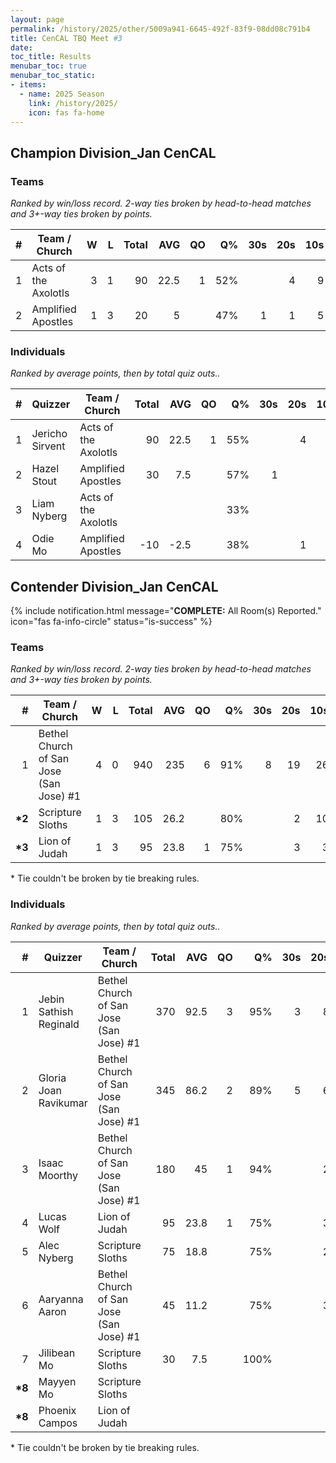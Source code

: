 ```yaml
---
layout: page
permalink: /history/2025/other/5009a941-6645-492f-83f9-08dd08c791b4
title: CenCAL TBQ Meet #3
date: 
toc_title: Results
menubar_toc: true
menubar_toc_static:
- items:
  - name: 2025 Season
    link: /history/2025/
    icon: fas fa-home
---
```



## Champion Division_Jan CenCAL

### Teams

*Ranked by win/loss record. 2-way ties broken by head-to-head matches and 3+-way ties broken by points.*

| # | Team / Church | W | L | Total | AVG | QO | Q% | 30s | 20s | 10s |
|--:|---|--:|--:|--:|--:|--:|--:|--:|--:|--:|
| 1 | Acts of the Axolotls | 3 | 1 | 90 | 22.5 | 1 | 52% |  | 4 | 9 |
| 2 | Amplified Apostles | 1 | 3 | 20 | 5 |  | 47% | 1 | 1 | 5 |

### Individuals

*Ranked by average points, then by total quiz outs..*

| # | Quizzer | Team / Church | Total | AVG | QO | Q% | 30s | 20s | 10s |
|--:|---|---|--:|--:|--:|--:|--:|--:|--:|
| 1 | Jericho Sirvent | Acts of the Axolotls | 90 | 22.5 | 1 | 55% |  | 4 | 8 |
| 2 | Hazel Stout | Amplified Apostles | 30 | 7.5 |  | 57% | 1 |  | 3 |
| 3 | Liam Nyberg | Acts of the Axolotls |  |  |  | 33% |  |  | 1 |
| 4 | Odie Mo | Amplified Apostles | -10 | -2.5 |  | 38% |  | 1 | 2 |

## Contender Division_Jan CenCAL

{% include notification.html
   message="<b>COMPLETE:</b> All Room(s) Reported."
   icon="fas fa-info-circle"
   status="is-success" %}


### Teams

*Ranked by win/loss record. 2-way ties broken by head-to-head matches and 3+-way ties broken by points.*

| # | Team / Church | W | L | Total | AVG | QO | Q% | 30s | 20s | 10s |
|--:|---|--:|--:|--:|--:|--:|--:|--:|--:|--:|
| 1 | Bethel Church of San Jose (San Jose) #1 | 4 | 0 | 940 | 235 | 6 | 91% | 8 | 19 | 26 |
| **\*2** | Scripture Sloths | 1 | 3 | 105 | 26.2 |  | 80% |  | 2 | 10 |
| **\*3** | Lion of Judah | 1 | 3 | 95 | 23.8 | 1 | 75% |  | 3 | 3 |

\* Tie couldn't be broken by tie breaking rules.

### Individuals

*Ranked by average points, then by total quiz outs..*

| # | Quizzer | Team / Church | Total | AVG | QO | Q% | 30s | 20s | 10s |
|--:|---|---|--:|--:|--:|--:|--:|--:|--:|
| 1 | Jebin Sathish Reginald | Bethel Church of San Jose (San Jose) #1 | 370 | 92.5 | 3 | 95% | 3 | 8 | 7 |
| 2 | Gloria Joan Ravikumar | Bethel Church of San Jose (San Jose) #1 | 345 | 86.2 | 2 | 89% | 5 | 6 | 6 |
| 3 | Isaac Moorthy | Bethel Church of San Jose (San Jose) #1 | 180 | 45 | 1 | 94% |  | 2 | 13 |
| 4 | Lucas Wolf | Lion of Judah | 95 | 23.8 | 1 | 75% |  | 3 | 3 |
| 5 | Alec Nyberg | Scripture Sloths | 75 | 18.8 |  | 75% |  | 2 | 7 |
| 6 | Aaryanna Aaron | Bethel Church of San Jose (San Jose) #1 | 45 | 11.2 |  | 75% |  | 3 |  |
| 7 | Jilibean Mo | Scripture Sloths | 30 | 7.5 |  | 100% |  |  | 3 |
| **\*8** | Mayyen Mo | Scripture Sloths |  |  |  |  |  |  |  |
| **\*8** | Phoenix Campos | Lion of Judah |  |  |  |  |  |  |  |

\* Tie couldn't be broken by tie breaking rules.

